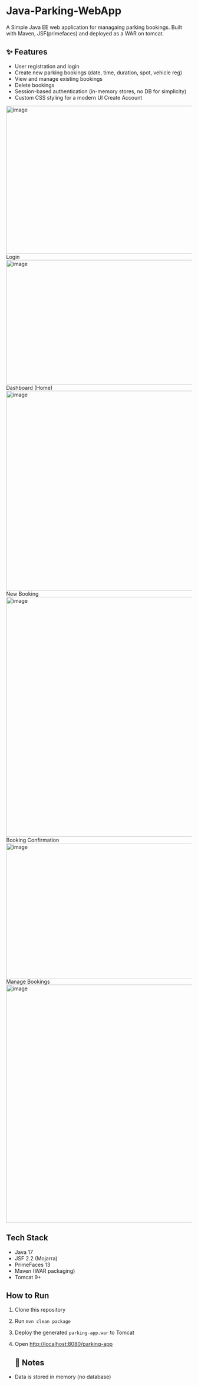 # Java-Parking-WebApp
A Simple Java EE web application for managaing parking bookings. Built with Maven, JSF(primefaces) and deployed as a WAR on tomcat.

## ✨ Features
- User registration and login
- Create new parking bookings (date, time, duration, spot, vehicle reg)
- View and manage existing bookings
- Delete bookings
- Session-based authentication (in-memory stores, no DB for simplicity)
- Custom CSS styling for a modern UI
Create Account
<img width="981" height="401" alt="image" src="https://github.com/user-attachments/assets/d9791d03-73a6-49f7-98a5-b155ed8d686f" />
Login
<img width="975" height="338" alt="image" src="https://github.com/user-attachments/assets/0197e4b8-358e-4d1a-a1e9-454eaf037280" />
Dashboard (Home)
<img width="1127" height="542" alt="image" src="https://github.com/user-attachments/assets/c3fdcd87-1eeb-4311-b69b-32a37eabb876" />
New Booking
<img width="1049" height="651" alt="image" src="https://github.com/user-attachments/assets/0369495a-8658-431c-8a0b-cd0b120e330e" />
Booking Confirmation
<img width="1106" height="367" alt="image" src="https://github.com/user-attachments/assets/2681a0d1-a2c3-4f24-ab71-135cf50a5a60" />
Manage Bookings
<img width="1071" height="645" alt="image" src="https://github.com/user-attachments/assets/7f64eaa6-4418-40a3-a915-6edbf3ddf034" />

## Tech Stack
- Java 17
- JSF 2.2 (Mojarra)
- PrimeFaces 13
- Maven (WAR packaging)
- Tomcat 9+
  
##  How to Run
1. Clone this repository  
2. Run `mvn clean package`  
3. Deploy the generated `parking-app.war` to Tomcat  
4. Open [http://localhost:8080/parking-app](http://localhost:8080/parking-app)

   ## 📌 Notes
- Data is stored in memory (no database)
  
